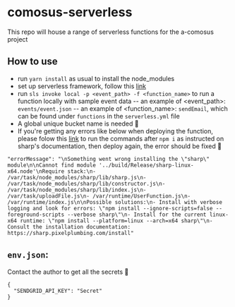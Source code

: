 # comosus-serverless
This repo will house a range of serverless functions for the a-comosus project

## How to use
- run `yarn install` as usual to install the node_modules
- set up serverless framework, follow this [link](https://www.serverless.com/framework/docs/getting-started)
- run `sls invoke local -p <event_path> -f <function_name>` to run a function locally with sample event data
-- an example of <event_path>: `events/event.json`
-- an example of <function_name>: `sendEmail`, which can be found under `functions` in the `serverless.yml` file
- A global unique bucket name is needed 👻
- If you're getting any errors like below when deploying the function, please folow this [link](https://sharp.pixelplumbing.com/install#aws-lambda) to run the commands after `npm i` as instructed on sharp's documentation, then deploy again, the error should be fixed 🤗
```
"errorMessage": "\nSomething went wrong installing the \"sharp\" module\n\nCannot find module '../build/Release/sharp-linux-x64.node'\nRequire stack:\n- /var/task/node_modules/sharp/lib/sharp.js\n- /var/task/node_modules/sharp/lib/constructor.js\n- /var/task/node_modules/sharp/lib/index.js\n- /var/task/uploadFile.js\n- /var/runtime/UserFunction.js\n- /var/runtime/index.js\n\nPossible solutions:\n- Install with verbose logging and look for errors: \"npm install --ignore-scripts=false --foreground-scripts --verbose sharp\"\n- Install for the current linux-x64 runtime: \"npm install --platform=linux --arch=x64 sharp\"\n- Consult the installation documentation: https://sharp.pixelplumbing.com/install"
```
## `env.json`:
Contact the author to get all the secrets 🤫   
```
{
  "SENDGRID_API_KEY": "Secret"
}

```



